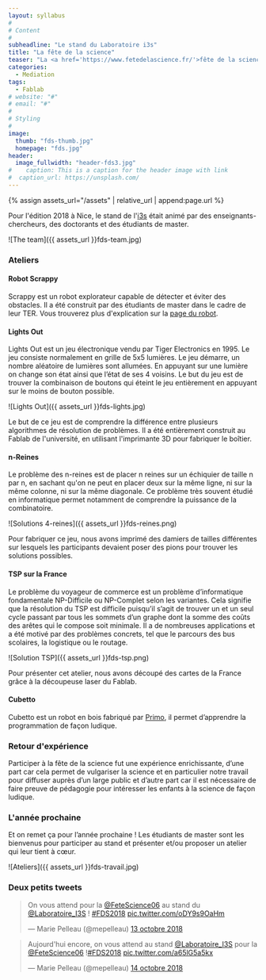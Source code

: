 ```yaml
---
layout: syllabus
#
# Content
#
subheadline: "Le stand du Laboratoire i3s"
title: "La fête de la science"
teaser: "La <a href='https://www.fetedelascience.fr/'>fête de la science</a> est un événement à l'échelle nationale qui a pour but de faire découvrir les sciences à un large public (écoliers, collégiens, lycéens et adultes)."
categories:
  - Mediation
tags:
  - Fablab
# website: "#"
# email: "#"
#
# Styling
#
image:
  thumb: "fds-thumb.jpg"
  homepage: "fds.jpg"
header:
  image_fullwidth: "header-fds3.jpg"
#    caption: This is a caption for the header image with link
#  caption_url: https://unsplash.com/
---
```

{% assign assets_url="/assets" | relative_url | append:page.url %}

Pour l'édition 2018 à Nice, le stand de l'[i3s](http://i3s.unice.fr/) était animé par des enseignants-chercheurs, des doctorants et des étudiants de master.

![The team]({{ assets_url }}fds-team.jpg)

### Ateliers ###

#### Robot Scrappy ####

Scrappy est un robot explorateur capable de détecter et éviter des obstacles.
Il a été construit par des étudiants de master dans le cadre de leur TER. Vous trouverez plus d'explication sur la [page du robot](http://i3s.unice.fr/master-info/ter/TER-Scrappy/).

#### Lights Out ####

Lights Out est un jeu électronique vendu par Tiger Electronics en 1995. Le jeu consiste normalement en grille de 5x5 lumières. Le jeu démarre, un nombre aléatoire de lumières sont allumées. En appuyant sur une lumière on change son état ainsi que l’état de ses 4 voisins. Le but du jeu est de trouver la combinaison de boutons qui éteint le jeu entièrement en appuyant sur le moins de bouton possible.

![Lights Out]({{ assets_url }}fds-lights.jpg)

Le but de ce jeu est de comprendre la différence entre plusieurs algorithmes de résolution de problèmes.
Il a été entièrement construit au Fablab de l'université, en utilisant l'imprimante 3D pour fabriquer le boîtier.

#### n-Reines ####

Le problème des n-reines est de placer n reines sur un échiquier de taille n par n, en sachant qu'on ne peut en placer deux sur la même ligne, ni sur la même colonne, ni sur la même diagonale. Ce problème très souvent étudié en informatique permet notamment de comprendre la puissance de la combinatoire.

![Solutions 4-reines]({{ assets_url }}fds-reines.png)

Pour fabriquer ce jeu, nous avons imprimé des damiers de tailles différentes sur lesquels les participants devaient poser des pions pour trouver les solutions possibles.


#### TSP sur la France ####

Le problème du voyageur de commerce est un problème d’informatique fondamentale NP-Difficile ou NP-Complet selon les variantes. Cela signifie que la résolution du TSP est difficile puisqu’il s’agit de trouver un et un seul cycle passant par tous les sommets d’un graphe dont la somme des coûts des arêtes qui le compose soit minimale. Il a de nombreuses applications et a été motivé par des problèmes concrets, tel que le parcours des bus scolaires, la logistique ou le routage.

![Solution TSP]({{ assets_url }}fds-tsp.png)

Pour présenter cet atelier, nous avons découpé des cartes de la France grâce à la découpeuse laser du Fablab.

#### Cubetto ####

Cubetto est un robot en bois fabriqué par [Primo](https://www.primotoys.com/), il permet d’apprendre la programmation de façon ludique.

### Retour d'expérience ###

Participer à la fête de la science fut une expérience enrichissante, d’une part car cela permet de vulgariser la science et en particulier notre travail pour diffuser auprès d’un large public et d’autre part car il est nécessaire de faire preuve de pédagogie pour intéresser les enfants à la science de façon ludique.

### L'année prochaine ###

Et on remet ça pour l’année prochaine ! Les étudiants de master sont les bienvenus pour participer au stand et présenter et/ou proposer un atelier qui leur tient à cœur.

![Ateliers]({{ assets_url }}fds-travail.jpg)


### Deux petits tweets ###

<blockquote class="twitter-tweet" data-lang="fr"><p lang="fr" dir="ltr">On vous attend pour la <a href="https://twitter.com/FeteScience06?ref_src=twsrc%5Etfw">@FeteScience06</a> au stand du <a href="https://twitter.com/Laboratoire_I3S?ref_src=twsrc%5Etfw">@Laboratoire_I3S</a> ! <a href="https://twitter.com/hashtag/FDS2018?src=hash&amp;ref_src=twsrc%5Etfw">#FDS2018</a> <a href="https://t.co/oDY9s9OaHm">pic.twitter.com/oDY9s9OaHm</a></p>&mdash; Marie Pelleau (@mepelleau) <a href="https://twitter.com/mepelleau/status/1051029580193157120?ref_src=twsrc%5Etfw">13 octobre 2018</a></blockquote>


<blockquote class="twitter-tweet" data-lang="fr"><p lang="fr" dir="ltr">Aujourd&#39;hui encore, on vous attend au stand <a href="https://twitter.com/Laboratoire_I3S?ref_src=twsrc%5Etfw">@Laboratoire_I3S</a> pour la <a href="https://twitter.com/FeteScience06?ref_src=twsrc%5Etfw">@FeteScience06</a> !<a href="https://twitter.com/hashtag/FDS2018?src=hash&amp;ref_src=twsrc%5Etfw">#FDS2018</a> <a href="https://t.co/a65lG5a5kx">pic.twitter.com/a65lG5a5kx</a></p>&mdash; Marie Pelleau (@mepelleau) <a href="https://twitter.com/mepelleau/status/1051386115310186496?ref_src=twsrc%5Etfw">14 octobre 2018</a></blockquote>
<script async src="https://platform.twitter.com/widgets.js" charset="utf-8"></script>

